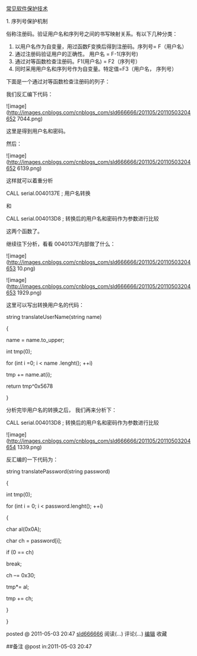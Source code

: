 #
[常见软件保护技术](http://www.cnblogs.com/sld666666/archive/2011/05/03/2035697.html)

1\. 序列号保护机制

俗称注册码。验证用户名和序列号之间的书写映射关系。有以下几种分类：

  1. 以用户名作为自变量，用过函数F变换后得到注册码。序列号= F（用户名） 
  2. 通过注册码验证用户的正确性。 用户名 = F-1(序列号) 
  3. 通过对等函数检查注册码。F1(用户名) = F2（序列号） 
  4. 同时采用用户名和序列号作为自变量。特定值=F3（用户名， 序列号） 

下面是一个通过对等函数检查注册码的列子：

我们反汇编下代码：

![image](http://images.cnblogs.com/cnblogs_com/sld666666/201105/20110503204652
7044.png)

这里是得到用户名和密码。

然后：

![image](http://images.cnblogs.com/cnblogs_com/sld666666/201105/20110503204652
6139.png)

这样就可以着重分析

CALL serial.0040137E ; 用户名转换

和

CALL serial.004013D8 ; 转换后的用户名和密码作为参数进行比较

这两个函数了。

继续往下分析，看看 0040137E内部做了什么：

![image](http://images.cnblogs.com/cnblogs_com/sld666666/201105/20110503204653
10.png)

![image](http://images.cnblogs.com/cnblogs_com/sld666666/201105/20110503204653
1929.png)

这里可以写出转换用户名的代码：

string translateUserName(string name)

{

name = name.to_upper;

int tmp(0);

for (int i =0; i < name .lenght(); ++i)

tmp += name.at(i);

return tmp^0x5678

}

分析完毕用户名的转换之后， 我们再来分析下：

CALL serial.004013D8 ; 转换后的用户名和密码作为参数进行比较

![image](http://images.cnblogs.com/cnblogs_com/sld666666/201105/20110503204654
1339.png)

反汇编的一下代码为：

string translatePassword(string password)

{

int tmp(0);

for (int i = 0; i < password.lenght(); ++i)

{

char al(0x0A);

char ch = password[i];

if (0 == ch)

break;

ch –= 0x30;

tmp*= al;

tmp += ch;

}

}

posted @ 2011-05-03 20:47 [sld666666](http://www.cnblogs.com/sld666666/)
阅读(...) 评论(...) [编辑](https://i.cnblogs.com/EditPosts.aspx?postid=2035697) 收藏

##备注 
 @post in:2011-05-03 20:47